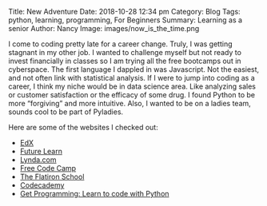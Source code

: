 Title: New Adventure
Date: 2018-10-28 12:34 pm
Category: Blog
Tags: python, learning, programming, For Beginners
Summary: Learning as a senior 
Author: Nancy
Image: images/now_is_the_time.png

I come to coding pretty late for a career change. Truly, I was getting stagnant in my other job. I wanted to challenge myself but not ready to invest financially in classes so I am trying all the free bootcamps out in cyberspace. The first language I dappled in was Javascript. Not the easiest, and not often link with statistical analysis. If I were to jump into coding as a career, I think my niche would be in data science area. Like analyzing sales or customer satisfaction or the efficacy of some drug. I found Python to be more “forgiving” and more intuitive. Also, I wanted to be on a ladies team, sounds cool to be part of Pyladies.

Here are some of the websites I checked out:

* [EdX](https://www.edx.org) 
* [Future Learn](https://www.futurelearn.com)
* [Lynda.com](http://www.lynda.com)
* [Free Code Camp](https://www.freecodecamp.org)
* [The Flatiron School](https://flatironschool.com)
* [Codecademy](https://www.codecademy.com)
* [Get Programming: Learn to code with Python](https://www.oreilly.com/library/view/get-programming-learn/9781617293788/)